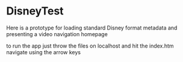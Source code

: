 # DisneyTest

Here is a prototype for loading standard Disney format metadata and presenting a video navigation homepage

to run the app just throw the files on localhost and hit the index.htm
navigate using the arrow keys

